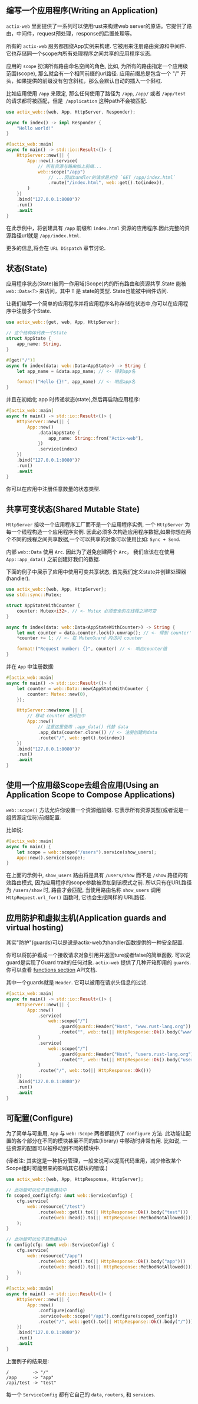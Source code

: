 ## 编写一个应用程序(Writing an Application)
`actix-web` 里面提供了一系列可以使用rust来构建web server的原语。它提供了路由，中间件，request预处理，response的后置处理等。

所有的 `actix-web` 服务都围绕App实例来构建. 它被用来注册路由资源和中间件. 它也存储同一个scope内所有处理程序之间共享的应用程序状态.

应用的 `scope` 扮演所有路由命名空间的角色, 比如, 为所有的路由指定一个应用级范围(scope), 那么就会有一个相同前缀的url路径.
应用前缀总是包含一个 "/" 开头，如果提供的前缀没有包含斜杠，那么会默认自动的插入一个斜杠.

比如应用使用 `/app` 来限定, 那么任何使用了路径为 `/app`, `/app/` 或者 `/app/test` 的请求都将被匹配，但是` /application` 这种path不会被匹配.

```rust
use actix_web::{web, App, HttpServer, Responder};

async fn index() -> impl Responder {
    "Hello world!"
}

#[actix_web::main]
async fn main() -> std::io::Result<()> {
    HttpServer::new(|| {
        App::new().service(
            // 所有资源与路由加上前缀...
            web::scope("/app")
                // ...因此handler的请求是对应 `GET /app/index.html`
                .route("/index.html", web::get().to(index)),
        )
    })
    .bind("127.0.0.1:8080")?
    .run()
    .await
}
```

在此示例中，将创建具有 `/app` 前缀和 `index.html` 资源的应用程序.因此完整的资源路径url就是 `/app/index.html`.

更多的信息,将会在 `URL Dispatch` 章节讨论.

## 状态(State)
应用程序状态(State)被同一作用域(Scope)内的所有路由和资源共享.State 能被 `web::Data<T>` 来访问，其中 `T` 是 state的类型. State也能被中间件访问.

让我们编写一个简单的应用程序并将应用程序名称存储在状态中,你可以在应用程序中注册多个State.

```rust
use actix_web::{get, web, App, HttpServer};

// 这个结构体代表一个State
struct AppState {
    app_name: String,
}

#[get("/")]
async fn index(data: web::Data<AppState>) -> String {
    let app_name = &data.app_name; // <- 得到app名

    format!("Hello {}!", app_name) // <- 响应app名
}
```

并且在初始化 app 时传递状态(state),然后再启动应用程序:

```rust
#[actix_web::main]
async fn main() -> std::io::Result<()> {
    HttpServer::new(|| {
        App::new()
            .data(AppState {
                app_name: String::from("Actix-web"),
            })
            .service(index)
    })
    .bind("127.0.0.1:8080")?
    .run()
    .await
}
```
你可以在应用中注册任意数量的状态类型.

## 共享可变状态(Shared Mutable State)
`HttpServer` 接收一个应用程序工厂而不是一个应用程序实例, 一个 `HttpServer` 为每一个线程构造一个应用程序实例.
因此必须多次构造应用程序数据,如果你想在两个不同的线程之间共享数据,一个可以共享的对象可以使用比如: `Sync + Send`.

内部 `web::Data` 使用 `Arc`. 因此为了避免创建两个 `Arc`， 我们应该在在使用 `App::app_data()` 之前创建好我们的数据.

下面的例子中展示了应用中使用可变共享状态, 首先我们定义state并创建处理器(handler).

```rust
use actix_web::{web, App, HttpServer};
use std::sync::Mutex;

struct AppStateWithCounter {
    counter: Mutex<i32>, // <- Mutex 必须安全的在线程之间可变
}

async fn index(data: web::Data<AppStateWithCounter>) -> String {
    let mut counter = data.counter.lock().unwrap(); // <- 得到 counter's MutexGuard
    *counter += 1; // <- 在 MutexGuard 内访问 counter

    format!("Request number: {}", counter) // <- 响应counter值
}
```

并在 `App` 中注册数据:

```rust
#[actix_web::main]
async fn main() -> std::io::Result<()> {
    let counter = web::Data::new(AppStateWithCounter {
        counter: Mutex::new(0),
    });

    HttpServer::new(move || {
        // 移动 counter 进闭包中
        App::new()
            // 注意这里使用 .app_data() 代替 data
            .app_data(counter.clone()) // <- 注册创建的data
            .route("/", web::get().to(index))
    })
    .bind("127.0.0.1:8080")?
    .run()
    .await
}
```

## 使用一个应用级Scope去组合应用(Using an Application Scope to Compose Applications)
`web::scope()` 方法允许你设置一个资源组前缀. 它表示所有资源类型(或者说是一组资源定位符)前缀配置. 

比如说:

```rust
#[actix_web::main]
async fn main() {
    let scope = web::scope("/users").service(show_users);
    App::new().service(scope);
}
```

在上面的示例中, `show_users` 路由将是具有 `/users/show` 而不是 `/show` 路径的有效路由模式, 因为应用程序的scope参数被添加到该模式之前.
所以只有在URL路径为 `/users/show` 时, 路由才会匹配, 当使用路由名称 `show_users` 调用 `HttpRequest.url_for()` 函数时, 它也会生成同样的
URL路径.

## 应用防护和虚拟主机(Application guards and virtual hosting)
其实"防护"(guards)可以是说是actix-web为handler函数提供的一种安全配置.

你可以将防护看成一个接收请求对象引用并返回ture或者false的简单函数. 可以说guard是实现了Guard trait的任何对象. `actix-web` 提供了几种开箱即用的 `guards`.
你可以查看 [functions section](https://docs.rs/actix-web/3/actix_web/guard/index.html#functions) API文档.

其中一个guards就是 `Header`. 它可以被用在请求头信息的过滤.
```rust
#[actix_web::main]
async fn main() -> std::io::Result<()> {
    HttpServer::new(|| {
        App::new()
            .service(
                web::scope("/")
                    .guard(guard::Header("Host", "www.rust-lang.org"))
                    .route("", web::to(|| HttpResponse::Ok().body("www"))),
            )
            .service(
                web::scope("/")
                    .guard(guard::Header("Host", "users.rust-lang.org"))
                    .route("", web::to(|| HttpResponse::Ok().body("user"))),
            )
            .route("/", web::to(|| HttpResponse::Ok()))
    })
    .bind("127.0.0.1:8080")?
    .run()
    .await
}
```

## 可配置(Configure)
为了简单与可重用, `App` 与 `web::Scope` 两者都提供了 `configure` 方法. 此功能让配置的各个部分在不同的模块甚至不同的库(library)
中移动时非常有用. 比如说, 一些资源的配置可以被移动到不同的模块中.

(译者注: 其实这是一种拆分管理，一般来说可以提高代码重用，减少修改某个Scope组时可能带来的影响其它模块的错误.)

```rust
use actix_web::{web, App, HttpResponse, HttpServer};

// 此功能可以位于其他模块中
fn scoped_config(cfg: &mut web::ServiceConfig) {
    cfg.service(
        web::resource("/test")
            .route(web::get().to(|| HttpResponse::Ok().body("test")))
            .route(web::head().to(|| HttpResponse::MethodNotAllowed())),
    );
}

// 此功能可以位于其他模块中
fn config(cfg: &mut web::ServiceConfig) {
    cfg.service(
        web::resource("/app")
            .route(web::get().to(|| HttpResponse::Ok().body("app")))
            .route(web::head().to(|| HttpResponse::MethodNotAllowed())),
    );
}

#[actix_web::main]
async fn main() -> std::io::Result<()> {
    HttpServer::new(|| {
        App::new()
            .configure(config)
            .service(web::scope("/api").configure(scoped_config))
            .route("/", web::get().to(|| HttpResponse::Ok().body("/")))
    })
    .bind("127.0.0.1:8080")?
    .run()
    .await
}
```
上面例子的结果是:
```text
/         -> "/"
/app      -> "app"
/api/test -> "test"
```

每一个 `ServiceConfig` 都有它自己的 `data`, `routers`, 和 `services`.